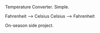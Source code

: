 Temperature Converter.
Simple.

Fahrenheit --> Celsius
Celsius --> Fahrenheit

On-season side project.